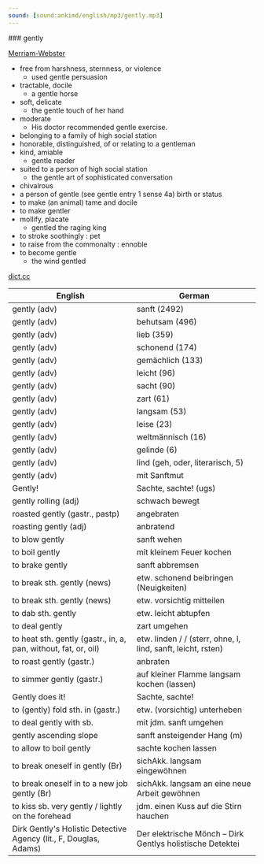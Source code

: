 ```yaml
---
sound: [sound:ankimd/english/mp3/gently.mp3]
---
```


\### gently

[Merriam-Webster](https://www.merriam-webster.com/dictionary/gently)

- free from harshness, sternness, or violence
    - used gentle persuasion
- tractable, docile
    - a gentle horse
- soft, delicate
    - the gentle touch of her hand
- moderate
    - His doctor recommended gentle exercise.
- belonging to a family of high social station
- honorable, distinguished, of or relating to a gentleman
- kind, amiable
    - gentle reader
- suited to a person of high social station
    - the gentle art of sophisticated conversation
- chivalrous
- a person of gentle (see gentle entry 1 sense 4a) birth or status
- to make (an animal) tame and docile
- to make gentler
- mollify, placate
    - gentled the raging king
- to stroke soothingly : pet
- to raise from the commonalty : ennoble
- to become gentle
    - the wind gentled

[dict.cc](https://www.dict.cc/gently)

| English        | German       |
| -------------- | ------------ |
| gently (adv) | sanft (2492) |
| gently (adv) | behutsam (496) |
| gently (adv) | lieb (359) |
| gently (adv) | schonend (174) |
| gently (adv) | gemächlich (133) |
| gently (adv) | leicht (96) |
| gently (adv) | sacht (90) |
| gently (adv) | zart (61) |
| gently (adv) | langsam (53) |
| gently (adv) | leise (23) |
| gently (adv) | weltmännisch (16) |
| gently (adv) | gelinde (6) |
| gently (adv) | lind (geh, oder, literarisch, 5) |
| gently (adv) | mit Sanftmut |
| Gently! | Sachte, sachte! (ugs) |
| gently rolling (adj) | schwach bewegt |
| roasted gently (gastr., pastp) | angebraten |
| roasting gently (adj) | anbratend |
| to blow gently | sanft wehen |
| to boil gently | mit kleinem Feuer kochen |
| to brake gently | sanft abbremsen |
| to break sth. gently (news) | etw. schonend beibringen (Neuigkeiten) |
| to break sth. gently (news) | etw. vorsichtig mitteilen |
| to dab sth. gently | etw. leicht abtupfen |
| to deal gently | zart umgehen |
| to heat sth. gently (gastr., in, a, pan, without, fat, or, oil) | etw. linden / / (sterr, ohne, l, lind, sanft, leicht, rsten) |
| to roast gently (gastr.) | anbraten |
| to simmer gently (gastr.) | auf kleiner Flamme langsam kochen (lassen) |
| Gently does it! | Sachte, sachte! |
| to (gently) fold sth. in (gastr.) | etw. (vorsichtig) unterheben |
| to deal gently with sb. | mit jdm. sanft umgehen |
| gently ascending slope | sanft ansteigender Hang (m) |
| to allow to boil gently | sachte kochen lassen |
| to break oneself in gently (Br) | sichAkk. langsam eingewöhnen |
| to break oneself in to a new job gently (Br) | sichAkk. langsam an eine neue Arbeit gewöhnen |
| to kiss sb. very gently / lightly on the forehead | jdm. einen Kuss auf die Stirn hauchen |
| Dirk Gently's Holistic Detective Agency (lit., F, Douglas, Adams) | Der elektrische Mönch – Dirk Gentlys holistische Detektei |
